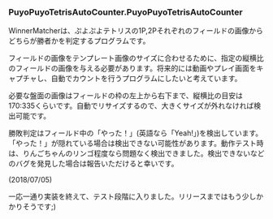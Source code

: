 ### PuyoPuyoTetrisAutoCounter.PuyoPuyoTetrisAutoCounter
WinnerMatcherは、ぷよぷよテトリスの1P,2Pそれぞれのフィールドの画像からどちらが勝者かを判定するプログラムです。

フィールドの画像をテンプレート画像のサイズに合わせるために、指定の縦横比のフィールドの画像を与える必要があります。将来的には動画やプレイ画面をキャプチャし、自動でカウントを行うプログラムにしたいと考えています。

必要な盤面の画像はフィールドの枠の左上から右下まで、縦横比の目安は170:335くらいです。自動でリサイズするので、大きくサイズが外れなければ検出可能です。

勝敗判定はフィールド中の「やった！」(英語なら「Yeah!」)を検出しています。「やった！」が隠れている場合は検出できない可能性があります。動作テスト時は、りんごちゃんのリンゴ程度なら問題なく検出できました。検出できないなどのバグを発見した場合は報告いただけると幸いです。

(2018/07/05)

一応一通り実装を終えて、テスト段階に入りました。リリースまではもう少しかかりそうです;)


